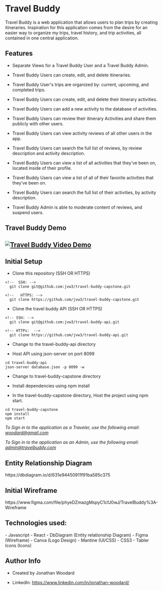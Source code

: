 <h1>Travel Buddy</h1>
Travel Buddy is a web application that allows users to plan trips by creating itineraries. Inspiration for this application comes from the desire for an easier way to organize my trips, travel history, and trip activities, all contained in one central application. 

<h2>Features</h2>

- Separate Views for a Travel Buddy User and a Travel Buddy Admin.

- Travel Buddy Users can create, edit, and delete itineraries.

- Travel Buddy User's trips are organized by: current, upcoming, and completed trips.

- Travel Buddy Users can create, edit, and delete their itinerary activities.

- Travel Buddy Users can add a new activity to the database of activities.

- Travel Buddy Users can review their itinerary Activities and share them publicly with other users.

- Travel Buddy Users can view activity reviews of all other users in the app.

- Travel Buddy Users can search the full list of reviews, by review description and activity description.

- Travel Buddy Users can view a list of all activities that they’ve been on, located inside of their profile. 

- Travel Buddy Users can view a list of all of their favorite activities that they’ve been on.

- Travel Buddy Users can search the full list of their activities, by activity description.

- Travel Buddy Admin is able to moderate content of reviews, and suspend users.

<h2>Travel Buddy Demo<h2>

[![Travel Buddy Video Demo](https://img.youtube.com/vi/xbmfv558S3I/maxresdefault.jpg)](https://www.youtube.com/watch?v=xbmfv558S3I)

<h2>Initial Setup</h2>

- Clone this repository (SSH OR HTTPS)
  
```
<!--  SSH: -->
  git clone git@github.com:jvw3/travel-buddy-capstone.git
  
<!--   HTTPS: -->
  git clone https://github.com/jvw3/travel-buddy-capstone.git
  ```


- Clone the travel buddy API (SSH OR HTTPS)

```
<!-- SSH: -->
  git clone git@github.com:jvw3/travel-buddy-api.git

<!-- HTTPs:  -->
  git clone https://github.com/jvw3/travel-buddy-api.git
```

- Change to the travel-buddy-api directory 
  
- Host API using json-server on port 8099

```
cd travel-buddy-api
json-server database.json -p 8099 -w
```

- Change to travel-buddy-capstone directory 
  
- Install dependencies using npm install

- In the travel-buddy-capstone directory, Host the project using npm start.

```
cd travel-buddy-capstone
npm install 
npm start
```
*To Sign in to the application as a Traveler, use the following email: woodard@gmail.com*

*To Sign in to the application as an Admin, use the following email: admin@travelbuddy.com*

<h2>Entity Relationship Diagram</h2>
https://dbdiagram.io/d/631e94450911f91ba585c375 



<h2>Initial Wireframe</h2>
https://www.figma.com/file/phyeDZmazgMspyC1cfJ0wJ/TravelBuddy%3A-Wireframe 


<h2>Technologies used:</h2>
- Javascript
- React
- DbDiagram (Entity relationship Diagram)
- Figma (Wireframe)
- Canva (Logo Design)
- Mantine (UI/CSS)
- CSS3
- Tabler Icons (Icons)



<h2>Author Info</h2>

- Created by Jonathan Woodard

- LinkedIn: https://www.linkedin.com/in/jonathan-woodard/


